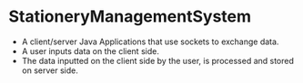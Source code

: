# StationeryManagementSystem
- A client/server Java Applications that use sockets to exchange data. 
- A user inputs data on the client side.
- The data inputted on the client side by the user, is processed and stored on server side.
